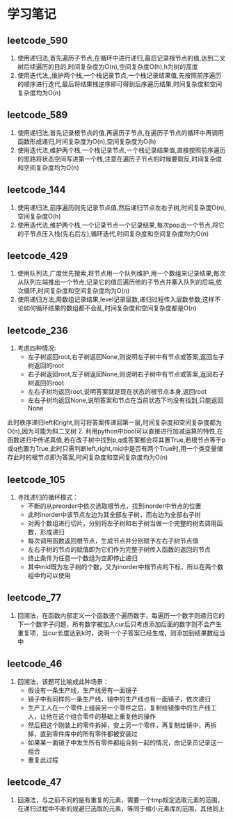 # 学习笔记

## leetcode_590
1. 使用递归法,首先遍历子节点,在循环中进行递归,最后记录根节点的值,达到二叉树后续遍历的目的,时间复杂度为O(n),空间复杂度O(h),h为树的高度
2. 使用迭代法,,维护两个栈,一个栈记录节点,一个栈记录结果值,先按照前序遍历的顺序进行迭代,最后将结果栈逆序即可得到后序遍历结果,时间复杂度和空间复杂度均为O(n)

## leetcode_589
1. 使用递归法,首先记录根节点的值,再遍历子节点,在遍历子节点的循环中再调用函数形成递归,时间复杂度为O(n),空间复杂度为O(h)
2. 使用迭代法,维护两个栈,一个栈记录节点,一个栈记录结果值,直接按照前序遍历的思路将状态空间写进第一个栈,注意在遍历子节点的时候要取反,时间复杂度和空间复杂度均为O(n)

## leetcode_144
1. 使用递归法,前序遍历则先记录节点值,然后递归节点左右子树,时间复杂度O(n),空间复杂度O(h)
2. 使用迭代法,维护两个栈,一个记录节点一个记录结果,每次pop出一个节点,将它的子节点压入栈(先右后左),循环迭代,时间复杂度和空间复杂度均为O(n)

## leetcode_429
1. 使用队列法,广度优先搜索,将节点用一个队列维护,用一个数组来记录结果,每次从队列左端推出一个节点,记录它的值后遍历他的子节点并塞入队列的后端,依次循环,时间复杂度和空间复杂度均为O(n)
2. 使用递归方法,用数组记录结果,level记录层数,递归过程传入层数参数,这样不论如何循环结果的数组都不会乱,时间复杂度和空间复杂度都是O(n)
## leetcode_236
1. 考虑四种情况:
    * 左子树返回root,右子树返回None,则说明左子树中有节点或答案,返回左子树返回的root
    * 右子树返回root,左子树返回None,则说明右子树中有节点或答案,返回右子树返回的root
    * 左右子树均返回root,说明答案就是现在状态的根节点本身,返回root
    * 左右子树均返回None,说明答案和节点在当前状态下均没有找到,只能返回None

此时秩序递归left和right,则可将答案传递回第一层,时间复杂度和空间复杂度都为O(n),因为可能为斜二叉树
2. 利用python中bool可以直接进行加减运算的特性,在函数递归中传递真值,若在改子树中找到p,q或答案都会将其置True,若根节点等于p或q也置为True,此时只需判断left,right,mid中是否有两个True时,用一个类变量储存此时的根节点即为答案,时间复杂度和空间复杂度均为O(n)

## leetcode_105
1. 寻找递归的循环模式：
    * 不断的从preorder中依次选取根节点，找到inorder中节点的位置
    * 此时inorder中该节点左边为其全部左子树，而右边为全部右子树
    * 对两个数组进行切片，分别将左子树和右子树当做一个完整的树去调用函数，形成递归
    * 每次调用函数返回根节点，生成节点并分别赋予左右子树节点值
    * 左右子树的节点的赋值即为它们作为完整子树传入函数的返回的节点
    * 终止条件为任意一个数组为空即停止递归
    * 其中mid既为左子树的个数，又为inorder中根节点的下标，所以在两个数组中均可以使用

## leetcode_77
1. 回溯法，在函数内部定义一个函数逐个遍历数字，每遍历一个数字则递归它的下一个数字子问题，所有数字被加入cur后只考虑添加后面的数字则不会产生重复项，当cur长度达到k时，说明一个子答案已经生成，则添加到结果数组当中

## leetcode_46
1. 回溯法，该题可比喻成此种场景：
    * 假设有一条生产线，生产线旁有一面镜子
    * 镜子中有同样的一条生产线，镜中的生产线也有一面镜子，依次递归
    * 生产工人在一个零件上组装另一个零件之后，复制给镜像中的生产线工人，让他在这个组合零件的基础上重复他的操作
    * 然后把这个刚装上的零件拆掉，安上另一个零件，再复制给镜中，再拆掉，直到零件库中的所有零件都被安装过
    * 如果某一面镜子中发生所有零件都组合到一起的情况，由记录员记录这一组合
    * 重复此过程

## leetcode_47
1. 回溯法，与之前不同的是有重复的元素，需要一个tmp规定选取元素的范围，在递归过程中不断的规避已选取的元素，等同于缩小元素库的范围，其他同上
 


